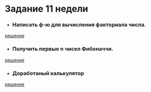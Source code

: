 # **Задание 11 недели**
+ ### Написать ф-ю для вычисления факториала числа. 
[решение](https://github.com/Kalinin-Alexander/first_rep/blob/main/11thWeek/recursia.js)
+ ### Получить первые n чисел Фибоначчи. 
[решение](https://github.com/Kalinin-Alexander/first_rep/blob/main/11thWeek/fib.js)
+ ### Доработаный калькулятор  
[решение](https://github.com/Kalinin-Alexander/first_rep/blob/main/10thWeek/10thWeekRead.md)
